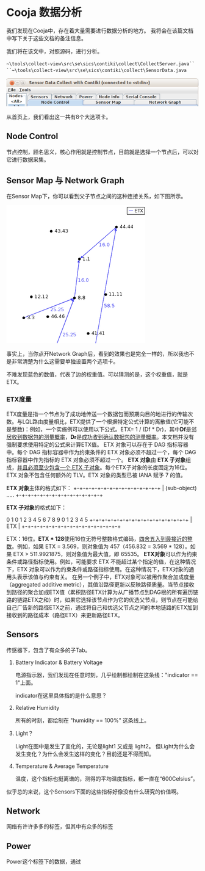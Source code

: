 # Cooja 数据分析

我们发现在Cooja中，存在着大量需要进行数据分析的地方。
我将会在该篇文档中写下关于这些文档的备注信息。

我们将在该文中，对照源码，进行分析。

`~\tools\collect-view\src\se\sics\contiki\collect\CollectServer.java``
``~\tools\collect-view\src\se\sics\contiki\collect\SensorData.java`

![image-20210322142327832](.\imgs_9\image-20210322142327832.png)

从首页上，我们看出这一共有8个大选项卡。

## Node Control

节点控制，顾名思义，核心作用就是控制节点，目前就是选择一个节点后，可以对它进行数据采集。

[^疑问]: 选择节点的不同，是否会导致采集得到的数据不同？

## Sensor Map 与 Network Graph

在Sensor Map下，你可以看到父子节点之间的这种连接关系，如下图所示。

![image-20210322142759713](.\imgs_9\image-20210322142759713.png)

事实上，当你点开Network Graph后，看到的效果也是完全一样的，所以我也不是非常清楚为什么这需要单独设置两个选项卡。

不难发现蓝色的数值，代表了边的权重值。可以猜测的是，这个权重值，就是ETX。

### ETX度量

ETX度量是指一个节点为了成功地传送一个数据包而预期向目的地进行的传输次数。与LQL路由度量相比，ETX提供了一个根据特定公式计算的离散值(它可能不是整数)：例如，一个实施例可以使用以下公式。ETX= 1 / (Df * Dr)，其中**Df**是<u>邻居收到数据包的测量概率</u>，**Dr**是<u>成功收到确认数据包的测量概率</u>。本文档并没有强制要求使用特定的公式来计算ETX值。
ETX 对象可以存在于 DAG 指标容器中。每个 DAG 指标容器中作为约束条件的 ETX 对象必须不超过一个，每个 DAG 指标容器中作为指标的 ETX 对象必须不超过一个。
**ETX 对象**由 **ETX 子对象**组成，<u>并且必须至少包含一个 ETX 子对象</u>。每个ETX子对象的长度固定为16位。
ETX 对象不包含任何额外的 TLV。ETX 对象的类型已被 IANA 赋予 7 的值。

**ETX 对象**主体的格式如下：
 +-+-+-+-+-+-+-+-+-+-+-+-+-+-+
 | (sub-object) .....
 +-+-+-+-+-+-+-+-+-+-+-+-+-+-+

**ETX 子对象**的格式如下：

   0                               1
   0 1 2 3  4 5  6 7 8 9  0 1 2  3 4 5
 +-+-+-+-+-+-+-+-+-+-+-+-+-+-+-+-+
 |                        ETX                     |
 +-+-+-+-+-+-+-+-+-+-+-+-+-+-+-+-+

ETX：16位。**ETX * 128**使用16位无符号整数格式编码，<u>四舍五入到最接近的整数</u>。例如，如果 ETX = 3.569，则对象值为 457（456.832 = 3.569 * 128）。如果 ETX > 511.9921875，则对象值为最大值，即 65535。
**ETX对象**可以作为约束条件或路径指标使用。例如，可能要求 ETX 不能超过某个指定的值，在这种情况下，ETX 对象可以作为约束条件或路径指标使用。在这种情况下，ETX对象的通用头表示该值与约束有关。
在另一个例子中，ETX对象可以被用作聚合加成度量（aggregated additive metric），其值沿路径更新以反映路径质量。当节点接收到路径的聚合加成ETX值（累积路径ETX计算为从广播节点到DAG根的所有遍历链路的链路ETX之和）时，如果它选择该节点作为它的优选父节点，则节点在可能给自己广告新的路径ETX之前，通过将自己和优选父节点之间的本地链路的ETX加到接收到的路径成本（路径ETX）来更新路径ETX。

## Sensors

传感器下，包含了有众多的子Tab。

1. Battery Indicator & Battery Voltage

   电源指示器，我们发现在任意时刻，几乎绘制都绘制在这条线："indicator == 1"上面。

   indicator在这里具体指的是什么意思？

2. Relative Humidity

   所有的时刻，都绘制在 "humidity == 100%" 这条线上。

3. Light？

   Light在图中是发生了变化的，无论是light1 又或是 light2。
   但Light为什么会发生变化？为什么会发生这样的变化？目前还是不得而知。
   
4. Temperature & Average Temperature

   温度，这个指标也挺离谱的，测得的平均温度指标，都一直在“600Celsius”。

似乎总的来说，这个Sensors下面的这些指标好像没有什么研究的价值啊。

## Network

网络有许许多多的标签，但其中有众多的标签

## Power

Power这个标签下的数据，通过